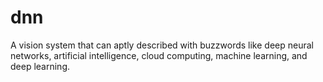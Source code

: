 # dnn

A vision system that can aptly described with buzzwords like deep neural networks, artificial intelligence, cloud computing, machine learning, and deep learning.
